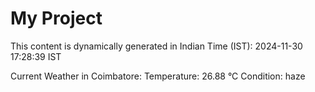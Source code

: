 # My Project

This content is dynamically generated in Indian Time (IST): 2024-11-30 17:28:39 IST


Current Weather in Coimbatore:
Temperature: 26.88 °C
Condition: haze
